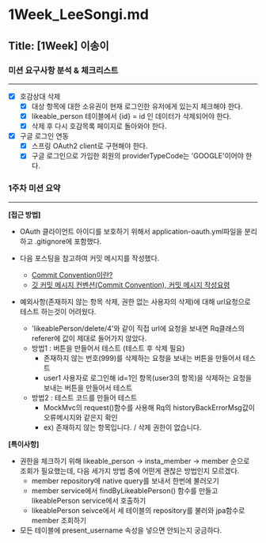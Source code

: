 # 1Week_LeeSongi.md

## Title: [1Week] 이송이

### 미션 요구사항 분석 & 체크리스트

---

- [x] 호감상대 삭제
  - [x] 대상 항목에 대한 소유권이 현재 로그인한 유저에게 있는지 체크해야 한다.
  - [x] likeable_person 테이블에서 {id} = id 인 데이터가 삭제되어야 한다.
  - [x] 삭제 후 다시 호감목록 페이지로 돌아와야 한다.
- [x] 구글 로그인 연동
  - [x] 스프링 OAuth2 client로 구현해야 한다.
  - [x] 구글 로그인으로 가입한 회원의 providerTypeCode는 'GOOGLE'이어야 한다.

### 1주차 미션 요약

---

**[접근 방법]**

- OAuth 클라이언트 아이디를 보호하기 위해서 application-oauth.yml파일을 분리하고 .gitignore에 포함했다.
- 다음 포스팅을 참고하여 커밋 메시지를 작성했다.
  - [Commit Convention이란?](https://kdjun97.github.io/git-github/commit-convention/)
  - [깃 커밋 메시지 컨벤션(Commit Convention), 커밋 메시지 작성요령](https://otugi.tistory.com/168)

- 예외사항(존재하지 않는 항목 삭제, 권한 없는 사용자의 삭제)에 대해 url요청으로 테스트 하는것이 어려웠다.
  - 'likeablePerson/delete/4'와 같이 직접 url에 요청을 보내면 Rq클래스의 referer에 값이 제대로 들어가지 않았다. 
  - 방법1 : 버튼을 만들어서 테스트 (테스트 후 삭제 필요)
    - 존재하지 않는 번호(999)를 삭제하는 요청을 보내는 버튼을 만들어서 테스트
    - user1 사용자로 로그인해 id=1인 항목(user3의 항목)을 삭제하는 요청을 보내는 버튼을 만들어서 테스트
  - 방법2 : 테스트 코드를 만들어 테스트
    - MockMvc의 request()함수를 사용해 Rq의 historyBackErrorMsg값이 오류메시지와 같은지 확인
    - ex) 존재하지 않는 항목입니다. / 삭제 권한이 없습니다. 


**[특이사항]**

- 권한을 체크하기 위해 likeable_person -> insta_member -> member 순으로 조회가 필요했는데, 다음 세가지 방법 중에 어떤게 괜찮은 방법인지 모르겠다.
  - member repository에 native query를 보내서 한번에 불러오기
  - member service에서 findByLikeablePerson() 함수를 만들고 likeablePerson service에서 호출하기
  - likeablePerson seivce에서 세 테이블의 repository를 불러와 jpa함수로 member 조회하기
- 모든 테이블에 present_username 속성을 넣으면 안되는지 궁금하다.